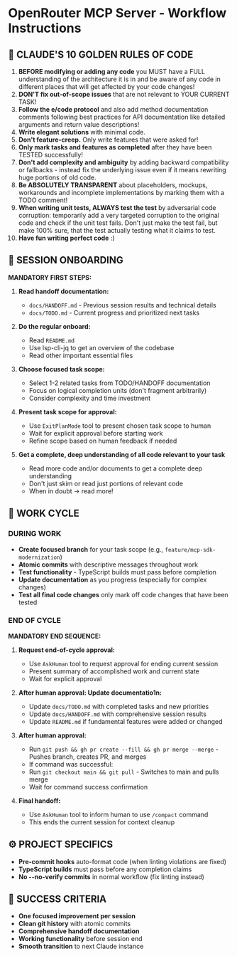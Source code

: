 # OpenRouter MCP Server - Workflow Instructions

## 🎯 CLAUDE'S 10 GOLDEN RULES OF CODE

1. **BEFORE modifying or adding any code** you MUST have a FULL understanding of the architecture it is in and be aware of any code in different places that will get affected by your code changes!
2. **DON'T fix out-of-scope issues** that are not relevant to YOUR CURRENT TASK!
3. **Follow the e/code protocol** and also add method documentation comments following best practices for API documentation like detailed arguments and return value descriptions!
4. **Write elegant solutions** with minimal code.
5. **Don't feature-creep.** Only write features that were asked for!
6. **Only mark tasks and features as completed** after they have been TESTED successfully!
7. **Don't add complexity and ambiguity** by adding backward compatibility or fallbacks - instead fix the underlying issue even if it means rewriting huge portions of old code.
8. **Be ABSOLUTELY TRANSPARENT** about placeholders, mockups, workarounds and incomplete implementations by marking them with a TODO comment!
9. **When writing unit tests, ALWAYS test the test** by adversarial code corruption: temporarily add a very targeted corruption to the original code and check if the unit test fails. Don't just make the test fail, but make 100% sure, that the test actually testing what it claims to test.
10. **Have fun writing perfect code** :)

## 🚀 SESSION ONBOARDING

**MANDATORY FIRST STEPS:**

1. **Read handoff documentation:**
   - `docs/HANDOFF.md` - Previous session results and technical details
   - `docs/TODO.md` - Current progress and prioritized next tasks

2. **Do the regular onboard:**
   - Read `README.md`
   - Use lsp-cli-jq to get an overview of the codebase
   - Read other important essential files

2. **Choose focused task scope:**
   - Select 1-2 related tasks from TODO/HANDOFF documentation
   - Focus on logical completion units (don't fragment arbitrarily)
   - Consider complexity and time investment

3. **Present task scope for approval:**
   - Use `ExitPlanMode` tool to present chosen task scope to human
   - Wait for explicit approval before starting work
   - Refine scope based on human feedback if needed

4. **Get a complete, deep understanding of all code relevant to your task**
   - Read more code and/or documents to get a complete deep understanding
   - Don't just skim or read just portions of relevant code
   - When in doubt -> read more!

## 🔄 WORK CYCLE

### **DURING WORK**
- **Create focused branch** for your task scope (e.g., `feature/mcp-sdk-modernization`)
- **Atomic commits** with descriptive messages throughout work
- **Test functionality** - TypeScript builds must pass before completion
- **Update documentation** as you progress (especially for complex changes)
- **Test all final code changes** only mark off code changes that have been tested  

### **END OF CYCLE**

**MANDATORY END SEQUENCE:**

1. **Request end-of-cycle approval:**
   - Use `AskHuman` tool to request approval for ending current session
   - Present summary of accomplished work and current state
   - Wait for explicit approval

1. **After human approval: Update documentatio1n:**
   - Update `docs/TODO.md` with completed tasks and new priorities
   - Update `docs/HANDOFF.md` with comprehensive session results
   - Update `README.md` if fundamental features were added or changed

3. **After human approval:**
   - Run `git push && gh pr create --fill && gh pr merge --merge` - Pushes branch, creates PR, and merges
   - If command was successful:
   - Run `git checkout main && git pull` - Switches to main and pulls merge
   - Wait for command success confirmation

4. **Final handoff:**
   - Use `AskHuman` tool to inform human to use `/compact` command
   - This ends the current session for context cleanup

## ⚙️ PROJECT SPECIFICS

- **Pre-commit hooks** auto-format code (when linting violations are fixed)
- **TypeScript builds** must pass before any completion claims
- **No --no-verify commits** in normal workflow (fix linting instead)

## 🎯 SUCCESS CRITERIA

- **One focused improvement per session**
- **Clean git history** with atomic commits
- **Comprehensive handoff documentation** 
- **Working functionality** before session end
- **Smooth transition** to next Claude instance